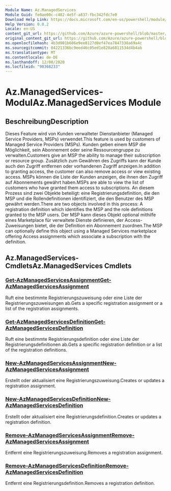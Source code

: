 ```yaml
---
Module Name: Az.ManagedServices
Module Guid: fe0ae00c-c482-4e5f-a837-fbc342fdc7e0
Download Help Link: https://docs.microsoft.com/en-us/powershell/module/az.managedservices
Help Version: 0.0.2
Locale: en-US
content_git_url: https://github.com/Azure/azure-powershell/blob/master/src/ManagedServices/ManagedServices/help/Az.ManagedServices.md
original_content_git_url: https://github.com/Azure/azure-powershell/blob/master/src/ManagedServices/ManagedServices/help/Az.ManagedServices.md
ms.openlocfilehash: 4b3d901b606e9ee8127d0ef47ea7847338a69a4c
ms.sourcegitcommit: 04221336bc9eed46c05ed1e828a6811534d4b4ab
ms.translationtype: MT
ms.contentlocale: de-DE
ms.lasthandoff: 12/08/2020
ms.locfileid: "98368233"
---
```

# <span data-ttu-id="f0642-101">Az.ManagedServices-Modul</span><span class="sxs-lookup"><span data-stu-id="f0642-101">Az.ManagedServices Module</span></span>
## <span data-ttu-id="f0642-102">Beschreibung</span><span class="sxs-lookup"><span data-stu-id="f0642-102">Description</span></span>
<span data-ttu-id="f0642-103">Dieses Feature wird von Kunden verwalteter Dienstanbieter (Managed Service Providers, MSPs) verwendet.</span><span class="sxs-lookup"><span data-stu-id="f0642-103">This feature is used by customers of Managed Service Providers (MSPs).</span></span> <span data-ttu-id="f0642-104">Kunden geben einem MSP die Möglichkeit, sein Abonnement oder seine Ressourcengruppe zu verwalten.</span><span class="sxs-lookup"><span data-stu-id="f0642-104">Customers give an MSP the ability to manage their subscription or resource group.</span></span> <span data-ttu-id="f0642-105">Zusätzlich zum Gewähren des Zugriffs kann der Kunde auch den Zugriff entfernen oder vorhandenen Zugriff anzeigen.</span><span class="sxs-lookup"><span data-stu-id="f0642-105">In addition to granting access, the customer can also remove access or view existing access.</span></span> <span data-ttu-id="f0642-106">MSPs können die Liste der Kunden anzeigen, die ihnen den Zugriff auf Abonnements gewährt haben.</span><span class="sxs-lookup"><span data-stu-id="f0642-106">MSPs are able to view the list of customers who have granted them access to subscriptions.</span></span> <span data-ttu-id="f0642-107">An diesem Prozess sind zwei Objekte beteiligt: eine Registrierungsdefinition, die den MSP und die Rollendefinitionen identifiziert, die den Benutzer des MSP gewährt werden.</span><span class="sxs-lookup"><span data-stu-id="f0642-107">There are two objects involved in this process: A registration definition which identifies the MSP and the role definitions granted to the MSP users.</span></span> <span data-ttu-id="f0642-108">Der MSP kann dieses Objekt optional mithilfe eines Marketplace für verwaltete Dienste definieren, der Access-Zuweisungen bietet, die der Definition ein Abonnement zuordnen.</span><span class="sxs-lookup"><span data-stu-id="f0642-108">The MSP can optionally define this object using a Managed Services marketplace offering Access assignments which associate a subscription with the definition.</span></span>

## <span data-ttu-id="f0642-109">Az.ManagedServices-Cmdlets</span><span class="sxs-lookup"><span data-stu-id="f0642-109">Az.ManagedServices Cmdlets</span></span>
### [<span data-ttu-id="f0642-110">Get-AzManagedServicesAssignment</span><span class="sxs-lookup"><span data-stu-id="f0642-110">Get-AzManagedServicesAssignment</span></span>](Get-AzManagedServicesAssignment.md)
<span data-ttu-id="f0642-111">Ruft eine bestimmte Registrierungszuweisung oder eine Liste der Registrierungszuweisungen ab.</span><span class="sxs-lookup"><span data-stu-id="f0642-111">Gets a specific registration assignment or a list of the registration assignments.</span></span>

### [<span data-ttu-id="f0642-112">Get-AzManagedServicesDefinition</span><span class="sxs-lookup"><span data-stu-id="f0642-112">Get-AzManagedServicesDefinition</span></span>](Get-AzManagedServicesDefinition.md)
<span data-ttu-id="f0642-113">Ruft eine bestimmte Registrierungsdefinition oder eine Liste der Registrierungsdefinitionen ab.</span><span class="sxs-lookup"><span data-stu-id="f0642-113">Gets a specific registration definition or a list of the registration definitions.</span></span>

### [<span data-ttu-id="f0642-114">New-AzManagedServicesAssignment</span><span class="sxs-lookup"><span data-stu-id="f0642-114">New-AzManagedServicesAssignment</span></span>](New-AzManagedServicesAssignment.md)
<span data-ttu-id="f0642-115">Erstellt oder aktualisiert eine Registrierungszuweisung.</span><span class="sxs-lookup"><span data-stu-id="f0642-115">Creates or updates a registration assignment.</span></span>

### [<span data-ttu-id="f0642-116">New-AzManagedServicesDefinition</span><span class="sxs-lookup"><span data-stu-id="f0642-116">New-AzManagedServicesDefinition</span></span>](New-AzManagedServicesDefinition.md)
<span data-ttu-id="f0642-117">Erstellt oder aktualisiert eine Registrierungsdefinition.</span><span class="sxs-lookup"><span data-stu-id="f0642-117">Creates or updates a registration definition.</span></span>

### [<span data-ttu-id="f0642-118">Remove-AzManagedServicesAssignment</span><span class="sxs-lookup"><span data-stu-id="f0642-118">Remove-AzManagedServicesAssignment</span></span>](Remove-AzManagedServicesAssignment.md)
<span data-ttu-id="f0642-119">Entfernt eine Registrierungszuweisung.</span><span class="sxs-lookup"><span data-stu-id="f0642-119">Removes a registration assignment.</span></span>

### [<span data-ttu-id="f0642-120">Remove-AzManagedServicesDefinition</span><span class="sxs-lookup"><span data-stu-id="f0642-120">Remove-AzManagedServicesDefinition</span></span>](Remove-AzManagedServicesDefinition.md)
<span data-ttu-id="f0642-121">Entfernt eine Registrierungsdefinition.</span><span class="sxs-lookup"><span data-stu-id="f0642-121">Removes a registration definition.</span></span>
